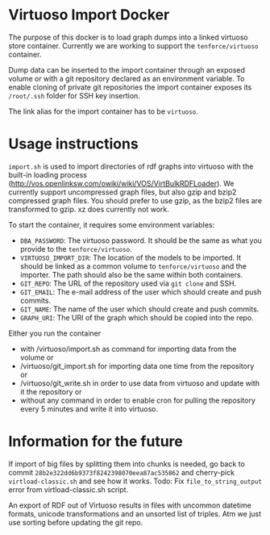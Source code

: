 # Virtuoso Import Docker

The purpose of this docker is to load graph dumps into a linked virtuoso store container.
Currently we are working to support the `tenforce/virtuoso` container.

Dump data can be inserted to the import container through an exposed volume or with a git repository declared as an environment variable.
To enable cloning of private git repositories the import container exposes its `/root/.ssh` folder for SSH key insertion.

The link alias for the import container has to be `virtuoso`.

# Usage instructions

`import.sh` is used to import directories of rdf graphs into virtuoso with the built-in loading process (http://vos.openlinksw.com/owiki/wiki/VOS/VirtBulkRDFLoader).
We currently support uncompressed graph files, but also gzip and bzip2 compressed graph files. You should prefer to use gzip, as the bzip2 files are transformed to gzip. xz does currently not work.

To start the container, it requires some environment variables:

- `DBA_PASSWORD`: The virtuoso password. It should be the same as what you provide to the `tenforce/virtuoso`.
- `VIRTUOSO_IMPORT_DIR`: The location of the models to be imported. It should be linked as a common volume to `tenforce/virtuoso` and the importer. The path should also be the same within both containers.
- `GIT_REPO`: The URL of the repository used via `git clone` and SSH.
- `GIT_EMAIL`: The e-mail address of the user which should create and push commits.
- `GIT_NAME`: The name of the user which should create and push commits.
- `GRAPH_URI`: The URI of the graph which should be copied into the repo.

Either you run the container 

- with /virtuoso/import.sh as command for importing data from the volume or
- /virtuoso/git_import.sh for importing data one time from the repository or
- /virtuoso/git_write.sh in order to use data from virtuoso and update with it the repository or
- without any command in order to enable cron for pulling the repository every 5 minutes and write it into virtuoso.

# Information for the future

If import of big files by splitting them into chunks is needed, go back to commit `28b2e322dd6b9373f8242398070eea87ac535862` and cherry-pick `virtload-classic.sh` and see how it works. Todo: Fix `file_to_string_output` error from virtload-classic.sh script.


An export of RDF out of Virtuoso results in files with uncommon datetime formats, unicode transformations and an unsorted list of triples.
Atm we just use sorting before updating the git repo.
